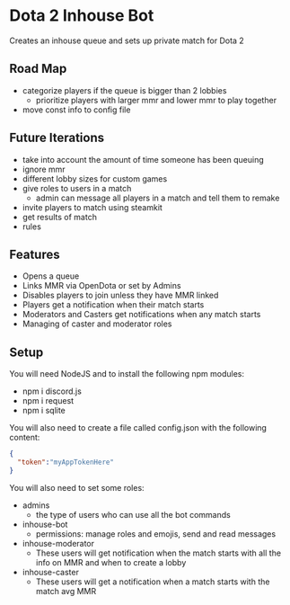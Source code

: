 # Dota 2 Inhouse Bot
Creates an inhouse queue and sets up private match for Dota 2

## Road Map
* categorize players if the queue is bigger than 2 lobbies
  * prioritize players with larger mmr and lower mmr to play together
* move const info to config file

## Future Iterations
* take into account the amount of time someone has been queuing
* ignore mmr
* different lobby sizes for custom games
* give roles to users in a match
  * admin can message all players in a match and tell them to remake
* invite players to match using steamkit
* get results of match
* rules

## Features
* Opens a queue
* Links MMR via OpenDota or set by Admins
* Disables players to join unless they have MMR linked
* Players get a notification when their match starts
* Moderators and Casters get notifications when any match starts
* Managing of caster and moderator roles

## Setup
You will need NodeJS and to install the following npm modules:
* npm i discord.js
* npm i request
* npm i sqlite

You will also need to create a file called config.json with the following content:
```json
{
  "token":"myAppTokenHere"
}
```
You will also need to set some roles:
* admins
  * the type of users who can use all the bot commands
* inhouse-bot
  * permissions: manage roles and emojis, send and read messages
* inhouse-moderator
  * These users will get notification when the match starts with all the info on MMR and when to create a lobby
* inhouse-caster
  * These users will get a notification when a match starts with the match avg MMR
